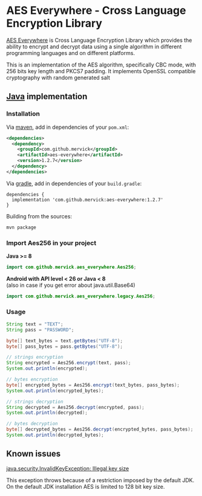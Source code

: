 # AES Everywhere - Cross Language Encryption Library

[AES Everywhere](https://github.com/mervick/aes-everywhere) is Cross Language Encryption Library which provides the ability to encrypt and decrypt data using a single algorithm in different programming languages and on different platforms.

This is an implementation of the AES algorithm, specifically CBC mode, with 256 bits key length and PKCS7 padding.
It implements OpenSSL compatible cryptography with random generated salt


## [Java](https://www.java.com) implementation


### Installation

Via [maven](https://maven.apache.org/), add in dependencies of your `pom.xml`:

```xml
<dependencies>
  <dependency>
    <groupId>com.github.mervick</groupId>
    <artifactId>aes-everywhere</artifactId>
    <version>1.2.7</version>
  </dependency>
</dependencies>
```

Via [gradle](https://gradle.org/), add in dependencies of your `build.gradle`:
```
dependencies {
  implementation 'com.github.mervick:aes-everywhere:1.2.7'
}
```

Building from the sources:

```bash
mvn package 
```


### Import Aes256 in your project


**Java &gt;= 8**

```java
import com.github.mervick.aes_everywhere.Aes256;

```

**Android with API level &lt; 26 or Java &lt; 8**  
(also in case if you get error about java.util.Base64)

```java
import com.github.mervick.aes_everywhere.legacy.Aes256;
```

### Usage

```java
String text = "TEXT";
String pass = "PASSWORD";

byte[] text_bytes = text.getBytes("UTF-8");
byte[] pass_bytes = pass.getBytes("UTF-8");

// strings encryption
String encrypted = Aes256.encrypt(text, pass);
System.out.println(encrypted);

// bytes encryption
byte[] encrypted_bytes = Aes256.encrypt(text_bytes, pass_bytes);
System.out.println(encrypted_bytes);

// strings decryption
String decrypted = Aes256.decrypt(encrypted, pass);
System.out.println(decrypted);

// bytes decryption
byte[] decrypted_bytes = Aes256.decrypt(encrypted_bytes, pass_bytes);
System.out.println(decrypted_bytes);
```

## Known issues

[java.security.InvalidKeyException: Illegal key size](https://github.com/mervick/aes-everywhere/issues/5)

This exception throws because of a restriction imposed by the default JDK. On the default JDK installation AES is limited to 128 bit key size.
